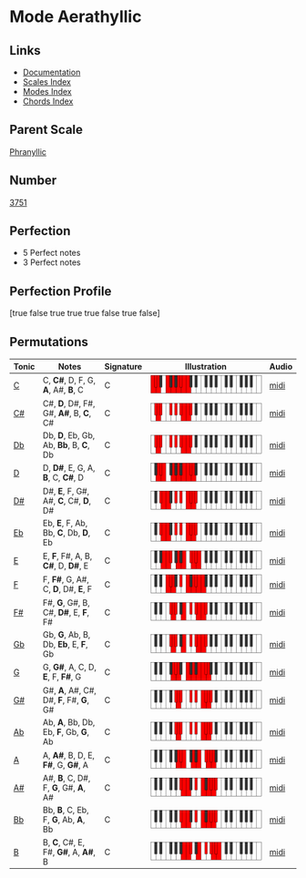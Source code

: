 # Mode Aerathyllic

## Links

- [Documentation](index.md)
- [Scales Index](Scales.md)
- [Modes Index](Modes.md)
- [Chords Index](Chords.md)

## Parent Scale

[Phranyllic](ScalePhranyllic.md)

## Number

[3751](https://ianring.com/musictheory/scales/3751)

## Perfection

- 5 Perfect notes
- 3 Perfect notes

## Perfection Profile

[true false true true true false true false]

## Permutations

| Tonic | Notes | Signature | Illustration | Audio |
|-------|-------|-----------|--------------|-------|
| [C](ModeCNaturalAerathyllic.md) | C, **C#**, D, F, G, **A**, A#, **B**, C | C | ![CNaturalAerathyllic](ModeCNaturalAerathyllic.png) | [midi](https://github.com/edipermadi/music/blob/main/docs/ModeCNaturalAerathyllic.mid?raw=true) |
| [C#](ModeCSharpAerathyllic.md) | C#, **D**, D#, F#, G#, **A#**, B, **C**, C# | C | ![CSharpAerathyllic](ModeCSharpAerathyllic.png) | [midi](https://github.com/edipermadi/music/blob/main/docs/ModeCSharpAerathyllic.mid?raw=true) |
| [Db](ModeDFlatAerathyllic.md) | Db, **D**, Eb, Gb, Ab, **Bb**, B, **C**, Db | C | ![DFlatAerathyllic](ModeDFlatAerathyllic.png) | [midi](https://github.com/edipermadi/music/blob/main/docs/ModeDFlatAerathyllic.mid?raw=true) |
| [D](ModeDNaturalAerathyllic.md) | D, **D#**, E, G, A, **B**, C, **C#**, D | C | ![DNaturalAerathyllic](ModeDNaturalAerathyllic.png) | [midi](https://github.com/edipermadi/music/blob/main/docs/ModeDNaturalAerathyllic.mid?raw=true) |
| [D#](ModeDSharpAerathyllic.md) | D#, **E**, F, G#, A#, **C**, C#, **D**, D# | C | ![DSharpAerathyllic](ModeDSharpAerathyllic.png) | [midi](https://github.com/edipermadi/music/blob/main/docs/ModeDSharpAerathyllic.mid?raw=true) |
| [Eb](ModeEFlatAerathyllic.md) | Eb, **E**, F, Ab, Bb, **C**, Db, **D**, Eb | C | ![EFlatAerathyllic](ModeEFlatAerathyllic.png) | [midi](https://github.com/edipermadi/music/blob/main/docs/ModeEFlatAerathyllic.mid?raw=true) |
| [E](ModeENaturalAerathyllic.md) | E, **F**, F#, A, B, **C#**, D, **D#**, E | C | ![ENaturalAerathyllic](ModeENaturalAerathyllic.png) | [midi](https://github.com/edipermadi/music/blob/main/docs/ModeENaturalAerathyllic.mid?raw=true) |
| [F](ModeFNaturalAerathyllic.md) | F, **F#**, G, A#, C, **D**, D#, **E**, F | C | ![FNaturalAerathyllic](ModeFNaturalAerathyllic.png) | [midi](https://github.com/edipermadi/music/blob/main/docs/ModeFNaturalAerathyllic.mid?raw=true) |
| [F#](ModeFSharpAerathyllic.md) | F#, **G**, G#, B, C#, **D#**, E, **F**, F# | C | ![FSharpAerathyllic](ModeFSharpAerathyllic.png) | [midi](https://github.com/edipermadi/music/blob/main/docs/ModeFSharpAerathyllic.mid?raw=true) |
| [Gb](ModeGFlatAerathyllic.md) | Gb, **G**, Ab, B, Db, **Eb**, E, **F**, Gb | C | ![GFlatAerathyllic](ModeGFlatAerathyllic.png) | [midi](https://github.com/edipermadi/music/blob/main/docs/ModeGFlatAerathyllic.mid?raw=true) |
| [G](ModeGNaturalAerathyllic.md) | G, **G#**, A, C, D, **E**, F, **F#**, G | C | ![GNaturalAerathyllic](ModeGNaturalAerathyllic.png) | [midi](https://github.com/edipermadi/music/blob/main/docs/ModeGNaturalAerathyllic.mid?raw=true) |
| [G#](ModeGSharpAerathyllic.md) | G#, **A**, A#, C#, D#, **F**, F#, **G**, G# | C | ![GSharpAerathyllic](ModeGSharpAerathyllic.png) | [midi](https://github.com/edipermadi/music/blob/main/docs/ModeGSharpAerathyllic.mid?raw=true) |
| [Ab](ModeAFlatAerathyllic.md) | Ab, **A**, Bb, Db, Eb, **F**, Gb, **G**, Ab | C | ![AFlatAerathyllic](ModeAFlatAerathyllic.png) | [midi](https://github.com/edipermadi/music/blob/main/docs/ModeAFlatAerathyllic.mid?raw=true) |
| [A](ModeANaturalAerathyllic.md) | A, **A#**, B, D, E, **F#**, G, **G#**, A | C | ![ANaturalAerathyllic](ModeANaturalAerathyllic.png) | [midi](https://github.com/edipermadi/music/blob/main/docs/ModeANaturalAerathyllic.mid?raw=true) |
| [A#](ModeASharpAerathyllic.md) | A#, **B**, C, D#, F, **G**, G#, **A**, A# | C | ![ASharpAerathyllic](ModeASharpAerathyllic.png) | [midi](https://github.com/edipermadi/music/blob/main/docs/ModeASharpAerathyllic.mid?raw=true) |
| [Bb](ModeBFlatAerathyllic.md) | Bb, **B**, C, Eb, F, **G**, Ab, **A**, Bb | C | ![BFlatAerathyllic](ModeBFlatAerathyllic.png) | [midi](https://github.com/edipermadi/music/blob/main/docs/ModeBFlatAerathyllic.mid?raw=true) |
| [B](ModeBNaturalAerathyllic.md) | B, **C**, C#, E, F#, **G#**, A, **A#**, B | C | ![BNaturalAerathyllic](ModeBNaturalAerathyllic.png) | [midi](https://github.com/edipermadi/music/blob/main/docs/ModeBNaturalAerathyllic.mid?raw=true) |
